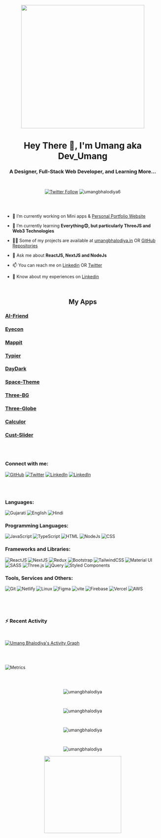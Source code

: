 
<p align="center"><img align="center" height="400px" width="400px" src="https://dev-items.s3.ap-south-1.amazonaws.com/flame-remote-working.gif"/></p>
<p align="center"> 
<h1 align="center">Hey There 👋, I'm Umang aka Dev_Umang</h1>
<h3 align="center">A Designer, Full-Stack Web Developer, and Learning More...</h3>
<br/>
<p align="center"> <a href="https://twitter.com/umangbhalodiya6" target="_blank"><img alt="Twitter Follow" src="https://img.shields.io/twitter/follow/umangbhalodiya6?color=%231DA1F2&label=Follow%20%40umangbhalodiya6&logo=twitter&style=flat-square"></a> 
<img src="https://komarev.com/ghpvc/?username=umangbhalodiya6&label=Profile%20views&color=e0245e&style=flat-square" alt="umangbhalodiya6" /></p>
<br/>
 
<br/>

- 🔭 I’m currently working on Mini apps & [Personal Portfolio Website](https://umangbhalodiya.in)

- 🌱 I’m currently learning **Everything😊, but particularly ThreeJS and Web3 Technologies**

- 👨‍💻 Some of my projects are available at [umangbhalodiya.in](https://www.umangbhalodiya.in/#portfolio) OR [GitHub Repositories](https://github.com/umangbhalodiya?tab=repositories)

- 💬 Ask me about **ReactJS, NextJS and NodeJs**

- 📫 You can reach me on [Linkedin](https://www.linkedin.com/in/umang-bhalodiya-06a8b8202) OR [Twitter](https://twitter.com/umangbhalodiya6)

- 📄 Know about my experiences on [Linkedin](https://www.linkedin.com/in/umang-bhalodiya-06a8b8202/)

<br/>
 
<h2 align="center">My Apps</h3>
<h3><a href="https://ai.umangbhalodiya.in">AI-Friend</a></h4> 
<h3><a href="https://eyecon.umangbhalodiya.in">Eyecon</a></h4> 
<h3><a href="https://mapcy.umangbhalodiya.in">Mappit</a></h4> 
<h3><a href="https://typier.umangbhalodiya.in">Typier</a></h4> 
<h3><a href="https://daydark.umangbhalodiya.in">DayDark</a></h4> 
<h3><a href="https://spacetheme.netlify.app">Space-Theme</a></h4> 
<h3><a href="https://threebg.netlify.app">Three-BG</a></h4> 
<h3><a href="https://threeglobe.netlify.app">Three-Globe</a></h4> 
<h3><a href="https://calculor.netlify.app">Calculor</a></h4> 
<h3><a href="https://custslider.netlify.app">Cust-Slider</a></h4> 
<br/>

<br/>

<h3 align="left">Connect with me:</h3>
<p align="left">
 
<a href="https://github.com/umangbhalodiya" target="blank"><img alt="GitHub" src="https://img.shields.io/badge/github-181717?&style=for-the-badge&logo=github&logoColor=white"/></a>
<a href="https://twitter.com/umangbhalodiya6" target="blank"><img alt="Twitter" src="https://img.shields.io/badge/twitter-1DA1F2?&style=for-the-badge&logo=Twitter&logoColor=white"/></a>
<a href="https://www.linkedin.com/in/umang-bhalodiya-06a8b8202/" target="blank"><img alt="LinkedIn" src="https://img.shields.io/badge/linkedin-0077B5?&style=for-the-badge&logo=linkedin&logoColor=white"/></a>
<a href="https://instagram.com/umangbhalodiya" target="blank"><img alt="LinkedIn" src="https://img.shields.io/badge/instagram-E4405F?&style=for-the-badge&logo=instagram&logoColor=white"/></a>
</p>
<br/>
 
<br/>

<h3 align="left">Languages:</h3>
<p align="left">
<img src="https://img.shields.io/badge/Gujarati-e02463?style=for-the-badge" alt="Gujarati"/>
<img src="https://img.shields.io/badge/English-e02463?style=for-the-badge" alt="English"/>
<img src="https://img.shields.io/badge/Hindi-e02463?style=for-the-badge" alt="Hindi"/>
</p>

<h3 align="left">Programming Languages:</h3>
<p align="left">
<img alt="JavaScript" src="https://img.shields.io/badge/javascript%20-%23323330?&style=for-the-badge&logo=javascript&logoColor=%23F7DF1E"/>
<img alt="TypeScript" src="https://img.shields.io/badge/typescript%20-%23007ACC?&style=for-the-badge&logo=typescript&logoColor=white"/>
<img alt="HTML" src="https://img.shields.io/badge/html%20-%23E34F26?&style=for-the-badge&logo=html5&logoColor=white"/>
<img alt="NodeJs" src="https://img.shields.io/badge/nodejs%20-%2338B2AC?&style=for-the-badge&logo=nodejs-css&logoColor=white"/>
<img alt="CSS" src="https://img.shields.io/badge/css%20-%231572B6?&style=for-the-badge&logo=css3&logoColor=white"/>
 </p>

<h3 align="left">Frameworks and Libraries:</h3>
<p align="left">
<img alt="ReactJS" src="https://img.shields.io/badge/reactjs%20-%2320232a?&style=for-the-badge&logo=react&logoColor=%2361DAFB"/>
<img alt="NextJS" src="https://img.shields.io/badge/nextjs%20-%23000000?&style=for-the-badge&logo=next.js&logoColor=white"/>
<img alt="Redux" src="https://img.shields.io/badge/redux%20-%23593d88?&style=for-the-badge&logo=redux&logoColor=white"/>
<img alt="Bootstrap" src="https://img.shields.io/badge/bootstrap%20-%23563D7C?&style=for-the-badge&logo=bootstrap&logoColor=white"/>
<img alt="TailwindCSS" src="https://img.shields.io/badge/tailwindcss%20-%2338B2AC?&style=for-the-badge&logo=tailwind-css&logoColor=white"/>
<img alt="Material UI" src="https://img.shields.io/badge/Material%20UI%20-%23007FFF?&style=for-the-badge&logo=mui&logoColor=white"/>
<img alt="SASS" src="https://img.shields.io/badge/SASS%20-hotpink?&style=for-the-badge&logo=SASS&logoColor=white"/>
<img alt="Three.js" src="https://img.shields.io/badge/Three%2Ejs-000000?style=for-the-badge&logo=three%2Ejs&logoColor=white"/>
<img alt="jQuery" src="https://img.shields.io/badge/jquery%20-%230769AD?&style=for-the-badge&logo=jquery&logoColor=white"/>
<img alt="Styled Components" src="https://img.shields.io/badge/Styled%20Components-DB7093?style=for-the-badge&logo=styled-components&logoColor=white"/>
</p>

<h3 align="left">Tools, Services and Others:</h3>
<p align="left">
<img alt="Git" src="https://img.shields.io/badge/git%20-%23F05033?&style=for-the-badge&logo=git&logoColor=white"/>
<img alt="Netlify" src="https://img.shields.io/badge/netlify-%230E1E25?&style=for-the-badge&logo=netlify&logoColor=00C7B7"/>
<img alt="Linux" src="https://img.shields.io/badge/linux%20-%23FCC624?&style=for-the-badge&logo=linux&logoColor=black"/>
<img alt="Figma" src="https://img.shields.io/badge/figma%20-%23F24E1E?&style=for-the-badge&logo=figma&logoColor=white"/>
<img alt="vite" src="https://img.shields.io/badge/vite%20-%23646cff?&style=for-the-badge&logo=vite&logoColor=white" />
<img alt="Firebase" src="https://img.shields.io/badge/firebase-%23039BE5?style=for-the-badge&logo=firebase"/>
<img alt="Vercel" src="https://img.shields.io/badge/Vercel-%23000000?style=for-the-badge&logo=vercel"/>
<img alt="AWS" src="https://img.shields.io/badge/aws%20-%23F24E1E?&style=for-the-badge&logo=aws&logoColor=white"/>
 </p>
<br/>
 
&nbsp;

### :zap: Recent Activity
 
<br/>
  
<a href="https://github-readme-activity-graph.cyclic.app/graph?username=umangbhalodiya&theme=dracula"><img alt="Umang Bhalodiya's Activity Graph" src="https://github-readme-activity-graph.cyclic.app/graph?username=umangbhalodiya&theme=react-dark&hide_border=true&area=true" /></a>

<br/>

<br/>

![Metrics](https://metrics.lecoq.io/umangbhalodiya?template=classic&languages=1&achievements=1¬able=1&base.indepth=false&base.hireable=false&languages.limit=8&languages.threshold=0%25&languages.other=false&languages.colors=github&languages.sections=most-used&languages.indepth=false&languages.analysis.timeout=15&languages.categories=markup%2C%20programming&languages.recent.categories=markup%2C%20programming&languages.recent.load=300&languages.recent.days=14&achievements.threshold=C&achievements.secrets=true&achievements.display=detailed&achievements.limit=0¬able.from=organization¬able.repositories=false¬able.indepth=false¬able.types=commit&config.timezone=America%2FNew%20York)

<br/>

<br/>

<p align="center"><img align="center" src="https://github-profile-trophy.vercel.app/?username=umangbhalodiya&column=2&margin-w=6&margin-h=6&no-frame=true&theme=dracula" alt="umangbhalodiya" /></p>

&nbsp;

<p align="center"><img align="center" src="https://github-readme-stats.vercel.app/api/top-langs?username=umangbhalodiya&layout=compact&langs_count=10&theme=synthwave&title_color=ff6696&text_color=ff4d85&hide_border=true" alt="umangbhalodiya" /></p>

&nbsp;

<p align="center"><img align="center" src="https://github-readme-stats.vercel.app/api?username=umangbhalodiya&show_icons=true&count_private=true&show_icons=true&theme=synthwave&title_color=ff6696&text_color=ff4d85&icon_color=ff6696&hide_border=true" alt="umangbhalodiya" /></p>

&nbsp;

<p align="center"><img align="center" src="https://github-readme-streak-stats.herokuapp.com/?user=umangbhalodiya&theme=synthwave&hide_border=true&ring=de3163&fire=de3163&stroke=de3163&currStreakNum=de3163&dates=de3163&currStreakLabel=de3163&sideNums=de3163&sideLabels=de3163" alt="umangbhalodiya" /></p>

<p align="center"><img align="center" height="250px" width="250px" src="https://dev-items.s3.ap-south-1.amazonaws.com/cyborg-18+(1).gif"/></p>
<!-- <p align="center"><img align="center" alt="cv" src="https://dev-items.s3.ap-south-1.amazonaws.com/umng.jpg" /></p> -->

<!--
credits:
https://simpleicons.org
https://Shields.io
https://github.com/anuraghazra/github-readme-stats
https://github.com/Ileriayo/markdown-badges
https://github.com/rahuldkjain/github-profile-readme-generator
https://github.com/DenverCoder1/github-readme-streak-stats
https://github.com/ryo-ma/github-profile-trophy
https://github.com/antonkomarev/github-profile-views-counter
https://www.youtube.com/watch?v=n6d4KHSKqGk
-->
